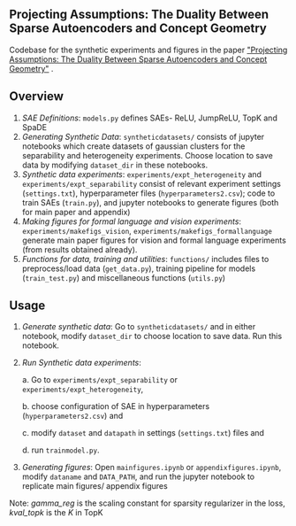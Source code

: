 ## Projecting Assumptions: The Duality Between Sparse Autoencoders and Concept Geometry

Codebase for the synthetic experiments and figures in the paper ["Projecting Assumptions: The Duality Between Sparse Autoencoders and Concept Geometry"](https://arxiv.org/abs/2503.01822) .

## Overview

1. *SAE Definitions*: `models.py` defines SAEs- ReLU, JumpReLU, TopK and SpaDE
2. *Generating Synthetic Data*: `syntheticdatasets/` consists of jupyter notebooks which create datasets of gaussian clusters for the separability and heterogeneity experiments. Choose location to save data by modifying `dataset_dir` in these notebooks. 
3. *Synthetic data experiments*: `experiments/expt_heterogeneity` and `experiments/expt_separability` consist of relevant experiment settings (`settings.txt`), hyperparameter files (`hyperparameters2.csv`); code to train SAEs (`train.py`), and jupyter notebooks to generate figures (both for main paper and appendix)
4. *Making figures for formal language and vision experiments*: `experiments/makefigs_vision`, `experiments/makefigs_formallanguage` generate main paper figures for vision and formal language experiments (from results obtained already).
5. *Functions for data, training and utilities*: `functions/` includes files to preprocess/load data (`get_data.py`), training pipeline for models (`train_test.py`) and miscellaneous functions (`utils.py`)

## Usage

1. *Generate synthetic data*: Go to `syntheticdatasets/` and in either notebook, modify `dataset_dir` to choose location to save data. Run this notebook.
2. *Run Synthetic data experiments*: 

    a. Go to `experiments/expt_separability` or `experiments/expt_heterogeneity`, 

    b. choose configuration of SAE in hyperparameters (`hyperparameters2.csv`) and 

    c. modify `dataset` and `datapath` in settings (`settings.txt`) files and 

    d. run `trainmodel.py`. 

3. *Generating figures*: Open `mainfigures.ipynb` or `appendixfigures.ipynb`, modify `dataname` and `DATA_PATH`, and run the jupyter notebook to replicate main figures/ appendix figures

Note: _gamma_reg_ is the scaling constant for sparsity regularizer in the loss, _kval_topk_ is the _K_ in TopK